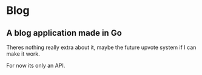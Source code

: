 # Blog
## A blog application made in Go

Theres nothing really extra about it, maybe the future upvote system if I can make it work.
  
For now its only an API.